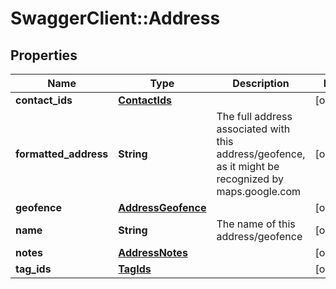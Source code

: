 # SwaggerClient::Address

## Properties
Name | Type | Description | Notes
------------ | ------------- | ------------- | -------------
**contact_ids** | [**ContactIds**](ContactIds.md) |  | [optional] 
**formatted_address** | **String** | The full address associated with this address/geofence, as it might be recognized by maps.google.com | [optional] 
**geofence** | [**AddressGeofence**](AddressGeofence.md) |  | [optional] 
**name** | **String** | The name of this address/geofence | [optional] 
**notes** | [**AddressNotes**](AddressNotes.md) |  | [optional] 
**tag_ids** | [**TagIds**](TagIds.md) |  | [optional] 


